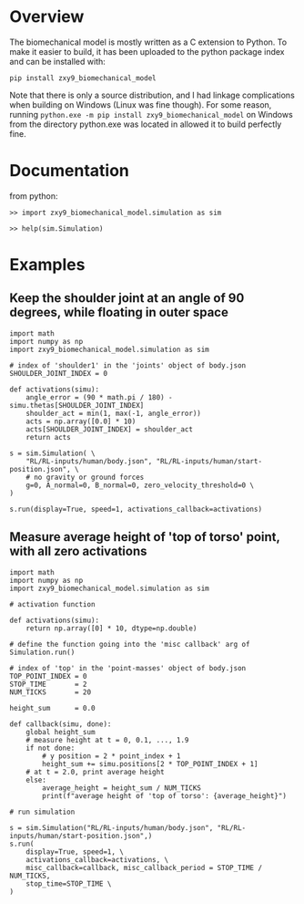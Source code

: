 # Overview

The biomechanical model is mostly written as a C extension to Python. To make it easier to build, it has been uploaded to the python package index and can be installed with:

`pip install zxy9_biomechanical_model`

Note that there is only a source distribution, and I had linkage complications when building on Windows (Linux was fine though). For some reason, running `python.exe -m pip install zxy9_biomechanical_model` on Windows from the directory python.exe was located in allowed it to build perfectly fine.

# Documentation

from python:

`>> import zxy9_biomechanical_model.simulation as sim`

`>> help(sim.Simulation)`

# Examples

## Keep the shoulder joint at an angle of 90 degrees, while floating in outer space

    import math
    import numpy as np
    import zxy9_biomechanical_model.simulation as sim

    # index of 'shoulder1' in the 'joints' object of body.json
    SHOULDER_JOINT_INDEX = 0
    
    def activations(simu):
        angle_error = (90 * math.pi / 180) - simu.thetas[SHOULDER_JOINT_INDEX]
        shoulder_act = min(1, max(-1, angle_error))
        acts = np.array([0.0] * 10)
        acts[SHOULDER_JOINT_INDEX] = shoulder_act
        return acts
    
    s = sim.Simulation( \
    	"RL/RL-inputs/human/body.json", "RL/RL-inputs/human/start-position.json", \
    	# no gravity or ground forces
    	g=0, A_normal=0, B_normal=0, zero_velocity_threshold=0 \
    )
    
    s.run(display=True, speed=1, activations_callback=activations)

## Measure average height of 'top of torso' point, with all zero activations

    import math
    import numpy as np
    import zxy9_biomechanical_model.simulation as sim
    
    # activation function
    
    def activations(simu):
        return np.array([0] * 10, dtype=np.double)
    
    # define the function going into the 'misc callback' arg of Simulation.run()

    # index of 'top' in the 'point-masses' object of body.json
    TOP_POINT_INDEX = 0
    STOP_TIME       = 2
    NUM_TICKS       = 20
    
    height_sum      = 0.0
    
    def callback(simu, done):
        global height_sum
        # measure height at t = 0, 0.1, ..., 1.9
        if not done:
            # y position = 2 * point_index + 1
            height_sum += simu.positions[2 * TOP_POINT_INDEX + 1]
        # at t = 2.0, print average height
        else:
            average_height = height_sum / NUM_TICKS
            print(f"average height of 'top of torso': {average_height}")
    
    # run simulation
    
    s = sim.Simulation("RL/RL-inputs/human/body.json", "RL/RL-inputs/human/start-position.json",)
    s.run(
        display=True, speed=1, \
        activations_callback=activations, \
        misc_callback=callback, misc_callback_period = STOP_TIME / NUM_TICKS,
        stop_time=STOP_TIME \
    )
